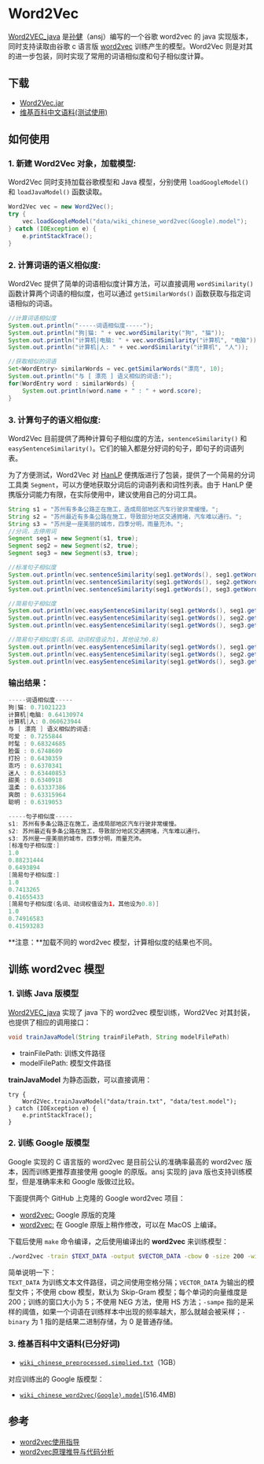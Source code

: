 # Word2Vec

[Word2VEC_java](https://github.com/NLPchina/Word2VEC_java) 是[孙健](http://www.nlpcn.org/)（ansj）编写的一个谷歌 word2vec 的 java 实现版本，同时支持读取由谷歌 c 语言版 [word2vec](https://github.com/svn2github/word2vec) 训练产生的模型。Word2Vec 则是对其的进一步包装，同时实现了常用的词语相似度和句子相似度计算。

## 下载

- [Word2Vec.jar](https://github.com/jsksxs360/Word2Vec/releases/)
- [维基百科中文语料(测试使用)](#3-维基百科中文语料已分好词)

## 如何使用

### 1. 新建 Word2Vec 对象，加载模型:

Word2Vec 同时支持加载谷歌模型和 Java 模型，分别使用 `loadGoogleModel()` 和 `loadJavaModel()` 函数读取。

```java
Word2Vec vec = new Word2Vec();
try {
	vec.loadGoogleModel("data/wiki_chinese_word2vec(Google).model");
} catch (IOException e) {
	e.printStackTrace();
}
```

### 2. 计算词语的语义相似度:

Word2Vec 提供了简单的词语相似度计算方法，可以直接调用 `wordSimilarity()` 函数计算两个词语的相似度，也可以通过 `getSimilarWords()` 函数获取与指定词语相似的词语。

```java
//计算词语相似度
System.out.println("-----词语相似度-----");
System.out.println("狗|猫: " + vec.wordSimilarity("狗", "猫"));
System.out.println("计算机|电脑: " + vec.wordSimilarity("计算机", "电脑"));
System.out.println("计算机|人: " + vec.wordSimilarity("计算机", "人"));

//获取相似的词语
Set<WordEntry> similarWords = vec.getSimilarWords("漂亮", 10);
System.out.println("与 [ 漂亮 ] 语义相似的词语:");
for(WordEntry word : similarWords) {
	System.out.println(word.name + " : " + word.score);
}
```

### 3. 计算句子的语义相似度:

Word2Vec 目前提供了两种计算句子相似度的方法，`sentenceSimilarity()` 和 `easySentenceSimilarity()`。它们的输入都是分好词的句子，即句子的词语列表。

为了方便测试，Word2Vec 对 [HanLP](https://github.com/hankcs/HanLP) 便携版进行了包装，提供了一个简易的分词工具类 `Segment`，可以方便地获取分词后的词语列表和词性列表。由于 HanLP 便携版分词能力有限，在实际使用中，建议使用自己的分词工具。

```java
String s1 = "苏州有多条公路正在施工，造成局部地区汽车行驶非常缓慢。";
String s2 = "苏州最近有多条公路在施工，导致部分地区交通拥堵，汽车难以通行。";
String s3 = "苏州是一座美丽的城市，四季分明，雨量充沛。";
//分词，去停用词
Segment seg1 = new Segment(s1, true);
Segment seg2 = new Segment(s2, true);
Segment seg3 = new Segment(s3, true);

//标准句子相似度
System.out.println(vec.sentenceSimilarity(seg1.getWords(), seg1.getWords()));
System.out.println(vec.sentenceSimilarity(seg1.getWords(), seg2.getWords()));
System.out.println(vec.sentenceSimilarity(seg1.getWords(), seg3.getWords()));

//简易句子相似度
System.out.println(vec.easySentenceSimilarity(seg1.getWords(), seg1.getWords()));
System.out.println(vec.easySentenceSimilarity(seg1.getWords(), seg2.getWords()));
System.out.println(vec.easySentenceSimilarity(seg1.getWords(), seg3.getWords()));

//简易句子相似度(名词、动词权值设为1，其他设为0.8)
System.out.println(vec.easySentenceSimilarity(seg1.getWords(), seg1.getWords(), seg1.getPOSWeightVector(), seg1.getPOSWeightVector()));
System.out.println(vec.easySentenceSimilarity(seg1.getWords(), seg2.getWords(), seg1.getPOSWeightVector(), seg2.getPOSWeightVector()));
System.out.println(vec.easySentenceSimilarity(seg1.getWords(), seg3.getWords(), seg1.getPOSWeightVector(), seg3.getPOSWeightVector()));
```

### 输出结果：

```java
-----词语相似度-----
狗|猫: 0.71021223
计算机|电脑: 0.64130974
计算机|人: 0.060623944
与 [ 漂亮 ] 语义相似的词语:
可爱 : 0.7255844
时髦 : 0.68324685
脸蛋 : 0.6748609
打扮 : 0.6430359
乖巧 : 0.6370341
迷人 : 0.63440853
甜美 : 0.6340918
温柔 : 0.63337386
爽朗 : 0.63315964
聪明 : 0.6319053

-----句子相似度-----
s1: 苏州有多条公路正在施工，造成局部地区汽车行驶非常缓慢。
s2: 苏州最近有多条公路在施工，导致部分地区交通拥堵，汽车难以通行。
s3: 苏州是一座美丽的城市，四季分明，雨量充沛。
[标准句子相似度:]
1.0
0.88231444
0.6493894
[简易句子相似度:]
1.0
0.7413265
0.41655433
[简易句子相似度(名词、动词权值设为1，其他设为0.8)]
1.0
0.74916583
0.41593283
```

**注意：**加载不同的 word2vec 模型，计算相似度的结果也不同。

## 训练 word2vec 模型

### 1. 训练 Java 版模型

[Word2VEC_java](https://github.com/NLPchina/Word2VEC_java) 实现了 java 下的 word2vec 模型训练，Word2Vec 对其封装，也提供了相应的调用接口：

```java
void trainJavaModel(String trainFilePath, String modelFilePath)
```
- trainFilePath: 训练文件路径
- modelFilePath: 模型文件路径

**trainJavaModel** 为静态函数，可以直接调用：

```
try {
	Word2Vec.trainJavaModel("data/train.txt", "data/test.model");
} catch (IOException e) {
	e.printStackTrace();
}
```

### 2. 训练 Google 版模型

Google 实现的 C 语言版的 word2vec 是目前公认的准确率最高的 word2vec 版本，因而训练更推荐直接使用 google 的原版。ansj 实现的 java 版也支持训练模型，但是准确率未和 Google 版做过比较。

下面提供两个 GitHub 上克隆的 Google word2vec 项目：

- [word2vec:](https://github.com/svn2github/word2vec) Google 原版的克隆
- [word2vec:](https://github.com/dav/word2vec) 在 Google 原版上稍作修改，可以在 MacOS 上编译。

下载后使用 `make` 命令编译，之后使用编译出的 **word2vec** 来训练模型：

```bash
./word2vec -train $TEXT_DATA -output $VECTOR_DATA -cbow 0 -size 200 -window 5 -negative 0 -hs 1 -sample 1e-3 -threads 12 -binary 1
```
简单说明一下：  
`TEXT_DATA` 为训练文本文件路径，词之间使用空格分隔；`VECTOR_DATA` 为输出的模型文件；不使用 cbow 模型，默认为 Skip-Gram 模型；每个单词的向量维度是 200；训练的窗口大小为 5；不使用 NEG 方法，使用 HS 方法；`-sampe` 指的是采样的阈值，如果一个词语在训练样本中出现的频率越大，那么就越会被采样；`-binary` 为 1 指的是结果二进制存储，为 0 是普通存储。

### 3. 维基百科中文语料(已分好词)

- [`wiki_chinese_preprocessed.simplied.txt`](https://pan.baidu.com/s/1dFgIbTZ)（1GB）

对应训练出的 Google 版模型：

- [`wiki_chinese_word2vec(Google).model`](https://pan.baidu.com/s/1kUD0jzh)(516.4MB)

## 参考

- [word2vec使用指导](http://blog.csdn.net/zhoubl668/article/details/24314769)
- [word2vec原理推导与代码分析](http://www.hankcs.com/nlp/word2vec.html)